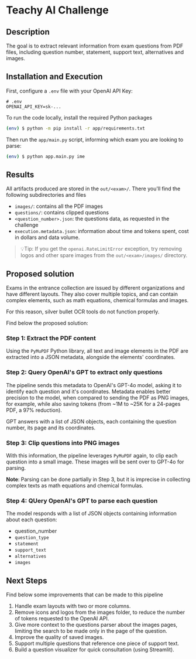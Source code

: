 # Teachy AI Challenge

## Description

The goal is to extract relevant information from exam questions from PDF files,
including question number, statement, support text, alternatives and images.

## Installation and Execution

First, configure a `.env` file with your OpenAI API Key:

```
# .env
OPENAI_API_KEY=sk-...
```

To run the code locally, install the required Python packages

```bash
(env) $ python -m pip install -r app/requirements.txt
```

Then run the `app/main.py` script, informing which exam you are looking to parse:

```bash
(env) $ python app.main.py ime
```

## Results

All artifacts produced are stored in the `out/<exam>/`. There you'll find the
following subdirectories and files

- `images/`: contains all the PDF images
- `questions/`: contains clipped questions
- `<question_number>.json`: the questions data, as requested in the challenge
- `execution.metadata.json`: information about time and tokens spent, cost in dollars and data volume.

>
> 💡Tip: If you get the `openai.RateLimitError` exception, try removing logos
> and other spare images from the `out/<exam>/images/` directory.
>

## Proposed solution

Exams in the entrance collection are issued by different organizations and have
different layouts. They also cover multiple topics, and can contain complex
elements, such as math equations, chemical formulas and images.

For this reason, silver bullet OCR tools do not function properly.

Find below the proposed solution:

### Step 1: Extract the PDF content

Using the `PyMuPDF` Python library, all text and image elements in the PDF are
extracted into a JSON metadata, alongside the elements' coordinates.

### Step 2: Query OpenAI's GPT to extract only questions

The pipeline sends this metadata to OpenAI's GPT-4o model, asking it to
identify each question and it's coordinates. Metadata enables better precision
to the model, when compared to sending the PDF as PNG images, for example,
while also saving tokens (from ~1M to ~25K for a 24-pages PDF, a 97%
reduction).

GPT answers with a list of JSON objects, each containing the question number,
its page and its coordinates.

### Step 3: Clip questions into PNG images

With this information, the pipeline leverages `PyMuPDF` again, to clip each
question into a small image. These images will be sent over to GPT-4o for
parsing.

**Note**: Parsing can be done partially in Step 3, but it is imprecise in
collecting complex texts as math equations and chemical formulas.


### Step 4: QUery OpenAI's GPT to parse each question

The model responds with a list of JSON objects containing information about
each question:

- question_number
- `question_type`
- `statement`
- `support_text`
- `alternatives`
- `images`

## Next Steps

Find below some improvements that can be made to this pipeline

1. Handle exam layouts with two or more columns.
2. Remove icons and logos from the images folder, to reduce the number of
   tokens requested to the OpenAI API.
3. Give more context to the questions parser about the images pages, limiting
    the search to be made only in the page of the question.
4. Improve the quality of saved images.
5. Support multiple questions that reference one piece of support text.
5. Build a question visualizer for quick consultation (using Streamlit).

